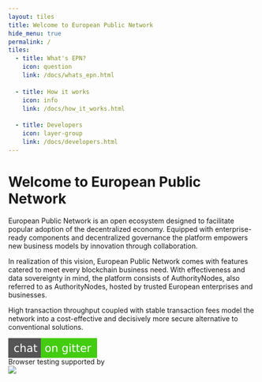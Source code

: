 ```yaml
---
layout: tiles
title: Welcome to European Public Network
hide_menu: true
permalink: /
tiles:
  - title: What's EPN?
    icon: question
    link: /docs/whats_epn.html

  - title: How it works
    icon: info
    link: /docs/how_it_works.html

  - title: Developers
    icon: layer-group
    link: /docs/developers.html
---
```




# Welcome to European Public Network
European Public Network is an open ecosystem designed to facilitate popular adoption of the decentralized economy. Equipped with enterprise-ready components and decentralized governance the platform empowers new business models by innovation through collaboration.

In realization of this vision, European Public Network comes with features catered to meet every blockchain business need.
With effectiveness and data sovereignty in mind, the platform consists of AuthorityNodes, also referred to as AuthorityNodes, hosted by trusted European enterprises and businesses.

High transaction throughput coupled with stable transaction fees model the network into a cost-effective and decisively more secure alternative to conventional solutions.


<p style="height:25px"><a alt="Gitter" title="Gitter" href="https://gitter.im/evannetwork/Lobby"><img src="/public/chat.svg"/></a></p>
<p>Browser testing supported by<br><a href="https://www.browserstack.com"><img src="https://camo.githubusercontent.com/8a50997157aa6fe37f4d3526e8c40a4805522902/687474703a2f2f666f756e646174696f6e2e7a7572622e636f6d2f73697465732f646f63732f6173736574732f696d672f6c6f676f732f62726f777365722d737461636b2e737667" width="200" /></a></p>


